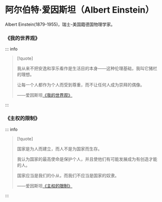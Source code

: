 # 阿尔伯特·爱因斯坦（Albert Einstein）

Albert Einstein(1879-1955)，瑞士-美国籍德国物理学家。

### 《我的世界观》

::: info

> [!quote]
>
> 我从来不把安逸和享乐看作是生活目的本身——这种伦理基础，我叫它猪栏的理想。
>
> 让每一个人都作为个人而受到尊重，而不让任何人成为崇拜的偶像。
>
> ——爱因斯坦[《我的世界观》](../post/einstein-1930.md)

:::

### 《主权的限制》

::: info

> [!quote]
>
> 国家是为人而建立，而人不是为国家而生存。
>
> 我认为国家的最高使命是保护个人，并且使他们有可能发展成为有创造才能的人。
>
> 国家应当是我们的仆从，而我们不应当是国家的奴隶。
>
> ——爱因斯坦[《主权的限制》](../post/einstein-1931.md)

:::
